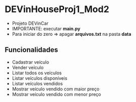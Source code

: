 # DEVinHouseProj1_Mod2

* Projeto DEVinCar
* IMPORTANTE: executar **main.py**
* Para iniciar do zero => apagar **arquivos.txt** na pasta **data**

## Funcionalidades

* Cadastrar veículo
* Vender veículo
* Listar todos os veículos
* Listar veículos disponíveis
* Listar veículos vendidos
* Mostrar veículo vendido com maior preço
* Mostrar veículo vendido com menor preço
